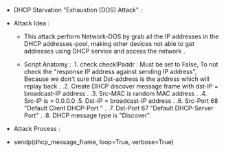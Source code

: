 - DHCP Starvation "Exhaustion (DOS) Attack" :

- Attack Idea : 
    - This attack perform Network-DOS by grab all the IP addresses in the DHCP addresses-pool, making other devices not
      able to get addresses using DHCP service and access the network .

    - Script Anatomy :
      .1. check.checkIPaddr : Must be set to False, To not check the "response IP address against sending IP address", Because we don't sure that Dst-address is the address which will replay back . 
      .2. Create DHCP discover message frame with dst-IP = broadcast-IP address .
      .3. Src-MAC is random MAC address .
      .4. Src-IP is = 0.0.0.0
      .5. Dst-IP = broadcast-IP address .
      .6. Src-Port 68 "Default Client DHCP-Port " .
      .7. Dst-Port 67 "Default DHCP-Server Port" .
      .8. DHCP message type is "Discover".

- Attack Process :
- sendp(dhcp_message_frame, loop=True, verbose=True)
